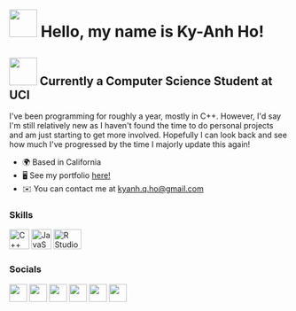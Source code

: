 <img src="https://c.tenor.com/FYy0kAKzENcAAAAC/hello-cat.gif" width="50" height="50" /> Hello, my name is Ky-Anh Ho!
=================================================================================================================================

<img src="https://upload.wikimedia.org/wikipedia/commons/thumb/b/b6/UC_Irvine_Anteaters_logo.svg/1200px-UC_Irvine_Anteaters_logo.svg.png" width="50" height="50" /> Currently a Computer Science Student at UCI
--------------

I've been programming for roughly a year, mostly in C++. However, I'd say I'm still relatively new as I haven't found the time to do personal projects and am just starting to get more involved. Hopefully I can look back and see how much I've progressed by the time I majorly update this again!

* 🌍  Based in California
* 🖥️  See my portfolio [here!](http://kkyanh.github.io/Portfolio/#)
* ✉️  You can contact me at [kyanh.q.ho@gmail.com](mailto:kyanh.q.ho@gmail.com)
### Skills

<p align="left">
<a href="https://docs.microsoft.com/en-us/cpp/?view=msvc-170" target="_blank" rel="noreferrer"><img src="https://raw.githubusercontent.com/danielcranney/readme-generator/main/public/icons/skills/cplusplus-colored.svg" width="36" height="36" alt="C++" /></a>
<a href="https://developer.mozilla.org/en-US/docs/Web/JavaScript" target="_blank" rel="noreferrer"><img src="https://raw.githubusercontent.com/danielcranney/readme-generator/main/public/icons/skills/javascript-colored.svg" width="36" height="36" alt="JavaScript" /></a>
<a href="https://www.r-project.org/" target="_blank" rel="noreferrer"><img
src="https://www.r-project.org/logo/Rlogo.png" width="50" height="36" alt="R Studio" /></a>

### Socials

<p align="left"> <a href="https://discord.com/users/kyanh#8888" target="_blank" rel="noreferrer"><img src="https://raw.githubusercontent.com/danielcranney/readme-generator/main/public/icons/socials/discord.svg" width="32" height="32" /></a> <a href="https://www.github.com/kkyanh" target="_blank" rel="noreferrer"><img src="https://raw.githubusercontent.com/danielcranney/readme-generator/main/public/icons/socials/github.svg" width="32" height="32" /></a> <a href="http://www.instagram.com/kkyanh" target="_blank" rel="noreferrer"><img src="https://raw.githubusercontent.com/danielcranney/readme-generator/main/public/icons/socials/instagram.svg" width="32" height="32" /></a> <a href="https://www.linkedin.com/in/ky-anh-ho-361119243/" target="_blank" rel="noreferrer"><img src="https://raw.githubusercontent.com/danielcranney/readme-generator/main/public/icons/socials/linkedin.svg" width="32" height="32" /></a> <a href="https://www.youtube.com/c/UCRu0GhPd4X5XVXfxe7ZUJ1g" target="_blank" rel="noreferrer"><img src="https://raw.githubusercontent.com/danielcranney/readme-generator/main/public/icons/socials/youtube.svg" width="32" height="32" /></a> <a href="https://www.twitch.tv/kkyanh" target="_blank" rel="noreferrer"><img src="https://raw.githubusercontent.com/danielcranney/readme-generator/main/public/icons/socials/twitch.svg" width="32" height="32" /></a></p>
